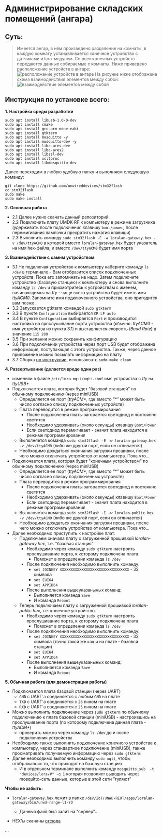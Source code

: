 # Администрирование складских помещений (ангара)

## Суть: 
> Имеется ангар, в нём произведено разделение на комнаты, в каждую комнату устанавливается конечное устройство с датчиками и lora-модулем. Со всех конечных устройств передаются данные собираемые с комнаты.
> Ниже приведено расположение устройств в ангаре:
![расположение устройств в ангаре](https://sun9-13.userapi.com/48xV6J1zNH9I4HNhDDLL26xvvNkn0E4JD6l_ng/NJ2jKLPE-U0.jpg)
> На рисунке ниже отображена схема взаимодействия элементов между собой:
![взаимодействие элементов между собой](https://sun9-64.userapi.com/HIFDK5W03gO3lhJ4O2pKFL6nfn3CzALq9XP3iQ/NHYcWcvG0ko.jpg)

## Инструкция по установке всего:
**1. Настройка среды разработки**

```
sudo apt install libusb-1.0-0-dev
sudo apt install cmake
sudo apt install gcc-arm-none-eabi
sudo apt install gtkterm
sudo apt install mosquitto -y
sudo apt install mosquitto-dev -y
sudo apt install libc-ares-dev
sudo apt install libc-ares2
sudo apt install libssl-dev
sudo apt install xsltproc
sudo apt install libmosquitto-dev

```

Далее переходим в любую удобную папку и выполняем следующую команду:

```
git clone https://github.com/unwireddevices/stm32flash
cd stm32flash
sudo make
sudo make install
```

**2. Основная работа**

* 2.1 Далее нужно скачать данный репозиторий.
* 2.2 Подключить плату UMDK-RF к компьютеру в режиме загрузчика (удерживать после подключения клавишу `boot/power`, после перемигивания лампочки прекратить нажатия клавиши)
* 2.3 Выполнить команду `sudo stm32flash -E -w loralan-gateway.hex -v /dev/ttyACM0` в которой вместо `loralan-gateway.hex` будет указатель на имя hex-файла, и вместо `/dev/ttyACM0` будет имя порта


**3. Взаимодействие с самим устройством**

* 3.1 Не подключая устройство к компьютеру наберите команду `ls /dev` в терминале - Вам отобразится список подключенных устройств. Пока его запоминать не надо.
Затем подключите устройство (базовую станцию) к компьютеру и снова выполните команду `ls /dev` и присмотритесь к устройствам с именем, начинающимся на _tty_ - чаще всего устройство будет иметь имя _ttyACM0_. Запомните имя подключенного устройства, оно пригодится вам позже.
* 3.2 Запускается gtkterm командой `sudo gtkterm`
* 3.3 В пункте `Configuration` выбирается `CR LF auto`
* 3.4 В пункте `Configuration` выбирается `Port` и производится настройка на прослушивание порта устройства (обычно: _ttyACM0_ - имя устройства из пункта 3.1) и выставляется скорость (_Baud Rate_) в значение `115 200`
* 3.5 При желании можно сохранить конфигурацию
* 3.6 При подключении устройства через порт USB будет отображена информация, поступающая с этого устройства. Также, через данное приложение можно посылать информацию на плату
* 3.7 Сборка [по инструкции](https://sdo.tusur.ru/mod/page/view.php?id=31212), использовать `sudo make clean` 


**4. Развертывание (делается вроде один раз)**
- изменили в файле `/etc/lora-mqtt/mqtt.conf` имя устройства c _tty_ на _ttyUSB*_
- Подключается плата, которая будет "базовой станцией" по обычному подключению (через miniUSB)
	+ Определяется ее порт (_ttyACM*_, где вместо _"*"_ может быть число согласно списку подключенных устройств)
	+ Плата переводится в режим программирования
		+ После подключения платы загорается светодиод и постоянно светится
		+ Необходимо удерживать (около секунды) клавишу `Boot/Power`
		+ Если светодиод перемигивает - значит плата находится в режиме программирования
	+ Выполняется команда `sudo stm32flash -E -w loralan-gateway.hex -v /dev/ttyACM0` (либо же другой порт, если он отличается)
	+ Необходимо дождаться окончания загрузки прошивки, после чего можно отключать устройство от компьютера. Пока что...
- Подключается плата, которая будет "конечным устройством" по обычному подключению (через miniUSB)
	+ Определяется ее порт (_ttyACM*_, где вместо _"*"_ может быть число согласно списку подключенных устройств)
	+ Плата переводится в режим программирования
		+ После подключения платы загорается светодиод и постоянно светится
		+ Необходимо удерживать (около секунды) клавишу `Boot/Power`
		+ Если светодиод перемигивает - значит плата находится в режиме программирования
	+ Выполняется команда `sudo stm32flash -E -w loralan-public.hex -v /dev/ttyACM0` (либо же другой порт, если он отличается)
	+ Необходимо дождаться окончания загрузки прошивки, после чего можно отключать устройство от компьютера. Пока что...
- Далее необходимо приступить к настройке плат:
	+ Подключаем сначала плату с загруженной прошивкой _loralan-gateway.hex_, т.е. "базовая станция"
		+ Необходимо через команду `sudo gtkterm` настроить прослушивание порта, к которому подключена плата
			+ Поможет в определении команда `ls /dev`
		+ После подключения необходимо выполнить команду:
			+ `set JOINKEY XXXXXXXXXXXXXXXXXXXXXXXXXXXXXXXX` - 32 символа
			+ `set EUI64 `
			+ `set APPID64 `
		+ После выполнения вышеуказаныных команд:
			+ Выполняется команда `Save`
			+ И команда `Reboot`
	+ Теперь подключаем плату с загруженной прошивкой _loralan-public.hex_, т.е. конечное устройство
		+ Необходимо через команду `sudo gtkterm` настроить прослушивание порта, к которому подключена плата
			+ Поможет в определении команда `ls /dev`
		+ После подключения необходимо выполнить команду:
			+ `set JOINKEY XXXXXXXXXXXXXXXXXXXXXXXXXXXXXXXX` - 32 символа (точно такой же как и на плате - базовой станции)
			+ `set EUI64 `
			+ `set APPID64 `
		+ После выполнения вышеуказаныных команд:
			+ Выполняется команда `Save`
			+ И команда `Reboot`



**5. Обычная работа (для демонстрации работы)**
- Подключается плата базовой станции (через UART)
	+ `GND` с UART'a соединяется с любым `GND` на плате
	+ `TXD` с UART'а соединяется с `26` пином на плате
	+ `RXD` с UART'а соединяется с `25` пином на плате
- Можно выполнить подключение через `sudo gtkterm` по обычному подключению к плате базовой станции (miniUSB) - настроившись на прослушивание порта (по которому подключена данная плата - _ttyACM*_)
	+ проверить можно через команду `ls /dev` до и после подключения устройства
- Необходимо также выполнить подключение конечного устройства к компьютеру, через стандартное подключение (miniUSB), также просматривать получаемую информацию через `sudo gtkterm`
- Далее необходимо выполнить команду `sudo mqtt`, чтобы отображалось то, что приходит на базовую станцию
	+ И в отдельном терминале выполнить команду `mosquitto_sub  -t "devices/lora/#" -q 1` которая позволяет выводить через mosquitto-сеть данные, которые в этой сети "гуляют"

**Чтобы не забыть:**
- `loralan-gateway.hex` лежит в папке `/dev/IoT/UNWD-RIOT/apps/loralan-gateway/bin/unwd-range-l1-r3`
	+ Данный файл был залит на "сервер"...

- HEX'ы скачаны [отсюда](https://github.com/unwireddevices/RIOT/releases)



...